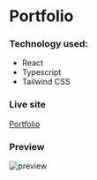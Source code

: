 # Portfolio

### Technology used:

- React
- Typescript
- Tailwind CSS

### Live site

[Portfolio](https://www.giorgiosavron.com/)

### Preview

![preview](/client/src/images/demo.gif)

